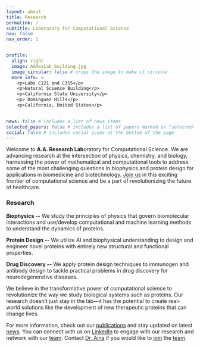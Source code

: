 ```yaml
---
layout: about
title: Research
permalink: /
subtitle: Laboratory for Computational Science
nav: false
nav_order: 1


profile:
  align: right
  image: AAResLab_building.jpg
  image_circular: false # crops the image to make it circular
  more_info: >
    <p>Labs C121 and C315</p>
    <p>Natural Science Building</p>
    <p>California State University</p>
    <p> Dominguez Hills</p>
    <p>California, United States</p>
  

news: false # includes a list of news items
selected_papers: false # includes a list of papers marked as "selected={true}"
social: false # includes social icons at the bottom of the page
---
```


Welcome to **A.A. Research Lab**oratory for Computational Science. 
We are advancing research at the intersection of physics, chemistry, and biology, harnessing the power of mathematical and computational tools to address some of the most challenging questions in biophysics and protein design for applications in biomedicine and biotechnology. [Join us](https://ainaadekunle.github.io/join) in this exciting frontier of computational science and be a part of revolutionizing the future of healthcare.

### Research

**Biophysics --** We study the principles of physics that govern biomolecular interactions and use/develop computational and machine learning methods to understand the dynamics of proteins.

**Protein Design --** We utilize AI and biophysical understanding to design and engineer novel proteins with entirely new structural and functional properties.

**Drug Discovery --** We apply protein design techniques to immunogen and antibody design to tackle practical problems in drug discovery for neurodegenerative diseases.


We believe in the transformative power of computational science to revolutionize the way we study biological systems such as proteins. Our research doesn’t just stay in the lab—it has the potential to create real-world solutions like the development of new therapeutic proteins that can change lives.

For more information, check out our [publications](https://ainaadekunle.github.io/publications) and stay updated on latest [news](https://ainaadekunle.github.io/news). 
You can connect with us on [LinkedIn](https://www.linkedin.com/company/aa-research-lab) to engage with our research and network with our [team](https://ainaadekunle.github.io/team). 
Contact [Dr. Aina](https://www.linkedin.com/in/ainaadekunle) if you would like to [join](https://ainaadekunle.github.io/join) the [team](https://ainaadekunle.github.io/team).
